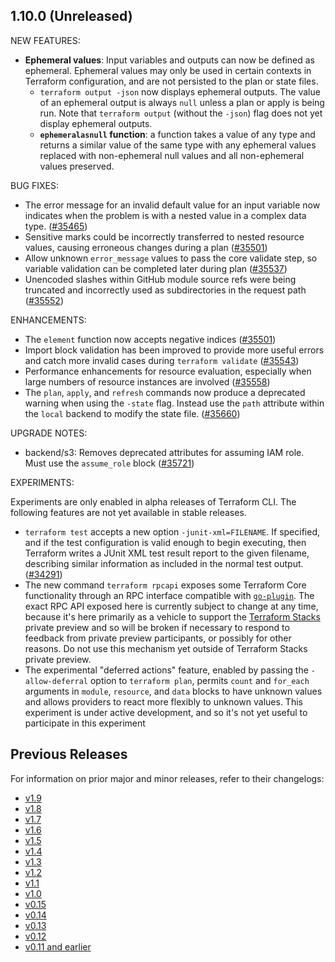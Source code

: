 ## 1.10.0 (Unreleased)

NEW FEATURES:
 - **Ephemeral values**: Input variables and outputs can now be defined as ephemeral. Ephemeral values may only be used in certain contexts in Terraform configuration, and are not persisted to the plan or state files.
    - `terraform output -json` now displays ephemeral outputs. The value of an ephemeral output is always `null` unless a plan or apply is being run. Note that `terraform output` (without the `-json`) flag does not yet display ephemeral outputs.
    - **`ephemeralasnull` function**: a function takes a value of any type and returns a similar value of the same type with any ephemeral values replaced with non-ephemeral null values and all non-ephemeral values preserved.

BUG FIXES:

- The error message for an invalid default value for an input variable now indicates when the problem is with a nested value in a complex data type. ([#35465](https://github.com/hashicorp/terraform/issues/35465))
- Sensitive marks could be incorrectly transferred to nested resource values, causing erroneous changes during a plan ([#35501](https://github.com/hashicorp/terraform/issues/35501))
- Allow unknown `error_message` values to pass the core validate step, so variable validation can be completed later during plan
  ([#35537](https://github.com/hashicorp/terraform/issues/35537))
- Unencoded slashes within GitHub module source refs were being truncated and incorrectly used as subdirectories in the request path ([#35552](https://github.com/hashicorp/terraform/issues/35552))

ENHANCEMENTS:

- The `element` function now accepts negative indices ([#35501](https://github.com/hashicorp/terraform/issues/35501))
- Import block validation has been improved to provide more useful errors and catch more invalid cases during `terraform validate` ([#35543](https://github.com/hashicorp/terraform/issues/35543))
- Performance enhancements for resource evaluation, especially when large numbers of resource instances are involved ([#35558](https://github.com/hashicorp/terraform/issues/35558))
- The `plan`, `apply`, and `refresh` commands now produce a deprecated warning when using the `-state` flag. Instead use the `path` attribute within the `local` backend to modify the state file. ([#35660](https://github.com/hashicorp/terraform/issues/35660))

UPGRADE NOTES:

- backend/s3: Removes deprecated attributes for assuming IAM role. Must use the `assume_role` block ([#35721](https://github.com/hashicorp/terraform/issues/35721))

EXPERIMENTS:

Experiments are only enabled in alpha releases of Terraform CLI. The following features are not yet available in stable releases.

- `terraform test` accepts a new option `-junit-xml=FILENAME`. If specified, and if the test configuration is valid enough to begin executing, then Terraform writes a JUnit XML test result report to the given filename, describing similar information as included in the normal test output. ([#34291](https://github.com/hashicorp/terraform/issues/34291))
- The new command `terraform rpcapi` exposes some Terraform Core functionality through an RPC interface compatible with [`go-plugin`](https://github.com/hashicorp/go-plugin). The exact RPC API exposed here is currently subject to change at any time, because it's here primarily as a vehicle to support the [Terraform Stacks](https://www.hashicorp.com/blog/terraform-stacks-explained) private preview and so will be broken if necessary to respond to feedback from private preview participants, or possibly for other reasons. Do not use this mechanism yet outside of Terraform Stacks private preview.
- The experimental "deferred actions" feature, enabled by passing the `-allow-deferral` option to `terraform plan`, permits `count` and `for_each` arguments in `module`, `resource`, and `data` blocks to have unknown values and allows providers to react more flexibly to unknown values. This experiment is under active development, and so it's not yet useful to participate in this experiment

## Previous Releases

For information on prior major and minor releases, refer to their changelogs:

- [v1.9](https://github.com/hashicorp/terraform/blob/v1.9/CHANGELOG.md)
- [v1.8](https://github.com/hashicorp/terraform/blob/v1.8/CHANGELOG.md)
- [v1.7](https://github.com/hashicorp/terraform/blob/v1.7/CHANGELOG.md)
- [v1.6](https://github.com/hashicorp/terraform/blob/v1.6/CHANGELOG.md)
- [v1.5](https://github.com/hashicorp/terraform/blob/v1.5/CHANGELOG.md)
- [v1.4](https://github.com/hashicorp/terraform/blob/v1.4/CHANGELOG.md)
- [v1.3](https://github.com/hashicorp/terraform/blob/v1.3/CHANGELOG.md)
- [v1.2](https://github.com/hashicorp/terraform/blob/v1.2/CHANGELOG.md)
- [v1.1](https://github.com/hashicorp/terraform/blob/v1.1/CHANGELOG.md)
- [v1.0](https://github.com/hashicorp/terraform/blob/v1.0/CHANGELOG.md)
- [v0.15](https://github.com/hashicorp/terraform/blob/v0.15/CHANGELOG.md)
- [v0.14](https://github.com/hashicorp/terraform/blob/v0.14/CHANGELOG.md)
- [v0.13](https://github.com/hashicorp/terraform/blob/v0.13/CHANGELOG.md)
- [v0.12](https://github.com/hashicorp/terraform/blob/v0.12/CHANGELOG.md)
- [v0.11 and earlier](https://github.com/hashicorp/terraform/blob/v0.11/CHANGELOG.md)
